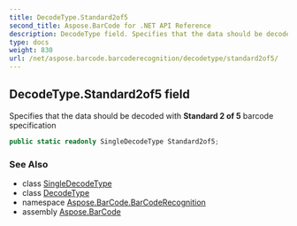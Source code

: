 ```yaml
---
title: DecodeType.Standard2of5
second_title: Aspose.BarCode for .NET API Reference
description: DecodeType field. Specifies that the data should be decoded with Standard 2 of 5 barcode specification
type: docs
weight: 830
url: /net/aspose.barcode.barcoderecognition/decodetype/standard2of5/
---
```

## DecodeType.Standard2of5 field

Specifies that the data should be decoded with **Standard 2 of 5** barcode specification

```csharp
public static readonly SingleDecodeType Standard2of5;
```

### See Also

* class [SingleDecodeType](../../singledecodetype/)
* class [DecodeType](../)
* namespace [Aspose.BarCode.BarCodeRecognition](../../../aspose.barcode.barcoderecognition/)
* assembly [Aspose.BarCode](../../../)


